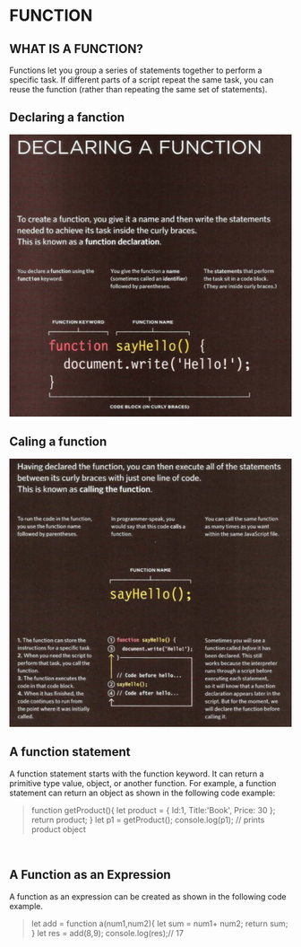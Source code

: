 # FUNCTION

## WHAT IS A FUNCTION?

Functions let you group a series of statements together to perform a specific task. If different parts of a script repeat the same task, you can reuse the function (rather than repeating the same set of statements). 

## Declaring a fanction



![image](dd.png)


## Caling a function
![image](aa.png)

##  A function statement

A function statement starts with the function keyword. It can return a primitive type value, object, or another function. For example, a function statement can return an object as shown in the following code example:
<br>

>function getProduct(){
    let product = {
        Id:1,
        Title:'Book',
        Price: 30
    };
    return product; 
}
let p1 = getProduct();
>console.log(p1); // prints product object

<br>

## A Function as an Expression


A function as an expression can be created as shown in the following code example.
>let add = function a(num1,num2){
    let sum = num1+ num2; 
    return sum;
}
let res = add(8,9);
>console.log(res);// 17
